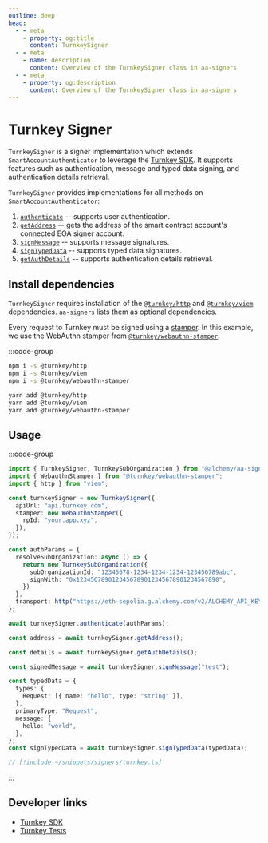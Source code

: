 ```yaml
---
outline: deep
head:
  - - meta
    - property: og:title
      content: TurnkeySigner
  - - meta
    - name: description
      content: Overview of the TurnkeySigner class in aa-signers
  - - meta
    - property: og:description
      content: Overview of the TurnkeySigner class in aa-signers
---
```


# Turnkey Signer

`TurnkeySigner` is a signer implementation which extends `SmartAccountAuthenticator` to leverage the [Turnkey SDK](https://docs.turnkey.com/category/sdk). It supports features such as authentication, message and typed data signing, and authentication details retrieval.

`TurnkeySigner` provides implementations for all methods on `SmartAccountAuthenticator`:

1.  [`authenticate`](/packages/aa-signers/turnkey/authenticate) -- supports user authentication.
2.  [`getAddress`](/packages/aa-signers/turnkey/getAddress) -- gets the address of the smart contract account's connected EOA signer account.
3.  [`signMessage`](/packages/aa-signers/turnkey/signMessage) -- supports message signatures.
4.  [`signTypedData`](/packages/aa-signers/turnkey/signTypedData) -- supports typed data signatures.
5.  [`getAuthDetails`](/packages/aa-signers/turnkey/getAuthDetails) -- supports authentication details retrieval.

## Install dependencies

`TurnkeySigner` requires installation of the [`@turnkey/http`](https://github.com/tkhq/sdk/tree/main/packages/http) and [`@turnkey/viem`](https://github.com/tkhq/sdk/tree/main/packages/viem) dependencies. `aa-signers` lists them as optional dependencies.

Every request to Turnkey must be signed using a [stamper](https://docs.turnkey.com/category/api-design). In this example, we use the WebAuthn stamper from [`@turnkey/webauthn-stamper`](https://github.com/tkhq/sdk/tree/main/packages/webauthn-stamper).

:::code-group

```bash [npm]
npm i -s @turnkey/http
npm i -s @turnkey/viem
npm i -s @turnkey/webauthn-stamper
```

```bash [yarn]
yarn add @turnkey/http
yarn add @turnkey/viem
yarn add @turnkey/webauthn-stamper
```

## Usage

:::code-group

```ts [example.ts]
import { TurnkeySigner, TurnkeySubOrganization } from "@alchemy/aa-signers/turnkey";
import { WebauthnStamper } from "@turnkey/webauthn-stamper";
import { http } from "viem";

const turnkeySigner = new TurnkeySigner({
  apiUrl: "api.turnkey.com",
  stamper: new WebauthnStamper({
    rpId: "your.app.xyz",
  }),
});

const authParams = {
  resolveSubOrganization: async () => {
    return new TurnkeySubOrganization({
      subOrganizationId: "12345678-1234-1234-1234-123456789abc",
      signWith: "0x1234567890123456789012345678901234567890",
    })
  },
  transport: http("https://eth-sepolia.g.alchemy.com/v2/ALCHEMY_API_KEY");
};

await turnkeySigner.authenticate(authParams);

const address = await turnkeySigner.getAddress();

const details = await turnkeySigner.getAuthDetails();

const signedMessage = await turnkeySigner.signMessage("test");

const typedData = {
  types: {
    Request: [{ name: "hello", type: "string" }],
  },
  primaryType: "Request",
  message: {
    hello: "world",
  },
};
const signTypedData = await turnkeySigner.signTypedData(typedData);
```

```ts [turnkey.ts]
// [!include ~/snippets/signers/turnkey.ts]
```

:::

## Developer links

- [Turnkey SDK](https://docs.turnkey.com/category/sdk)
- [Turnkey Tests](https://github.com/alchemyplatform/aa-sdk/blob/main/packages/signers/src/turnkey/__tests__/signer.test.ts)
